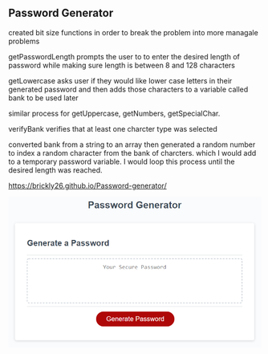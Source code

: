 ## Password Generator
created bit size functions in order to break the problem into more managale problems

getPasswordLength prompts the user to to enter the desired length of password while making sure length is between 8 and 128 characters

getLowercase asks user if they would like lower case letters in their generated password and then adds those characters to a variable 
called bank to be used later

similar process for getUppercase, getNumbers, getSpecialChar.

verifyBank verifies that at least one charcter type was selected

converted bank from a string to an array then generated a random number to index a random character from the bank of charcters. which I 
would add to a temporary password variable. I would loop this process until the desired length was reached.

https://brickly26.github.io/Password-generator/

![The Password Generator application displays a red button to "Generate Password".](./assets/image/03-javascript-homework-demo.png)